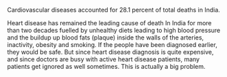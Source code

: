 Cardiovascular diseases accounted for 28.1 percent of total deaths in India. 

Heart disease has remained the leading cause of death In India for more than 
two decades fuelled by unhealthy diets leading to high blood pressure and the 
buildup up blood fats (plaque) inside the walls of the arteries, inactivity, obesity and smoking. 
If the people have been diagnosed earlier, they would be safe. But since heart disease diagnosis is 
quite expensive, and since doctors are busy with active heart disease patients, many patients get
ignored as well sometimes. This is actually a big problem. 
